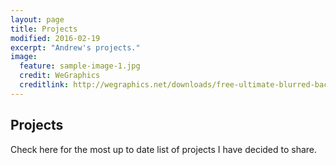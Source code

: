 ```yaml
---
layout: page
title: Projects
modified: 2016-02-19
excerpt: "Andrew's projects."
image:
  feature: sample-image-1.jpg
  credit: WeGraphics
  creditlink: http://wegraphics.net/downloads/free-ultimate-blurred-background-pack/
---
```




## Projects

Check here for the most up to date list of projects I have decided to share.
